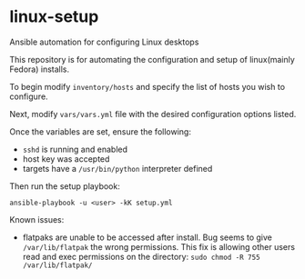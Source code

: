 # linux-setup
Ansible automation for configuring Linux desktops

This repository is for automating the configuration and setup of linux(mainly Fedora) installs.


To begin modify `inventory/hosts` and specify the list of hosts you wish to configure.

Next, modify `vars/vars.yml` file with the desired configuration options listed.

Once the variables are set, ensure the following:
 - `sshd` is running and enabled
 - host key was accepted
 - targets have a `/usr/bin/python` interpreter defined

Then run the setup playbook:

`ansible-playbook -u <user> -kK setup.yml`

Known issues:
 - flatpaks are unable to be accessed after install. Bug seems to give `/var/lib/flatpak` the wrong permissions. This fix is allowing other users read and exec permissions on the directory: `sudo chmod -R 755 /var/lib/flatpak/`
